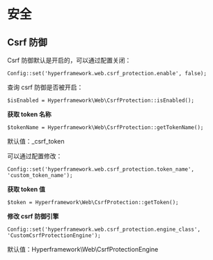 # 安全
## Csrf 防御
Csrf 防御默认是开启的，可以通过配置关闭：
```.php
Config::set('hyperframework.web.csrf_protection.enable', false);
```
查询 csrf 防御是否被开启：
```.php
$isEnabled = Hyperframework\Web\CsrfProtection::isEnabled();
```

**获取 token 名称**

```.php
$tokenName = Hyperframework\Web\CsrfProtection::getTokenName();
```
默认值：_csrf_token

可以通过配置修改：
```.php
Config::set('hyperframework.web.csrf_protection.token_name', 'custom_token_name');
```

**获取 token 值**
```.php
$token = Hyperframework\Web\CsrfProtection::getToken();
```

**修改 csrf 防御引擎**
```.php
Config::set('hyperframework.web.csrf_protection.engine_class', 'CustomCsrfProtectionEngine');
```
默认值：Hyperframework\Web\CsrfProtectionEngine
